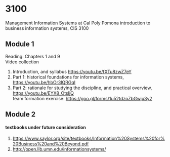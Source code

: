 # 3100 
Management Information Systems at Cal Poly Pomona
introduction to business information systems, CIS 3100

## Module 1
Reading: Chapters 1 and 9\
Video collection
1. Introduction, and syllabus https://youtu.be/fXTu8zwZ7eY
2. Part 1: historical foundations for information systems, https://youtu.be/hbOr3lQRGqI
3. Part 2: rationale for studying the discipline, and practical overview, https://youtu.be/EYX8_OtsIjQ \
team formation exercise: https://goo.gl/forms/1u52tdzoZbGwju3y2



## Module 2


#### textbooks under future consideration
1. https://www.saylor.org/site/textbooks/Information%20Systems%20for%20Business%20and%20Beyond.pdf
2. http://open.lib.umn.edu/informationsystems/
